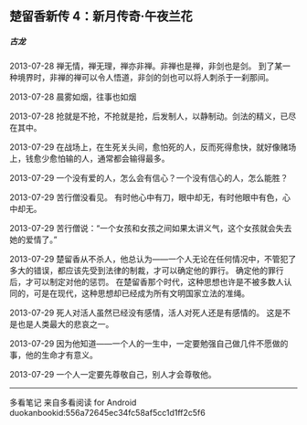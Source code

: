 ## 楚留香新传 4：新月传奇·午夜兰花
##### 古龙
 
2013-07-28
禅无情，禅无理，禅亦非禅。非禅也是禅，非剑也是剑。 到了某一种境界时，非禅的禅可以令人悟道，非剑的剑也可以将人刺杀于一刹那间。
 
2013-07-28
晨雾如烟，往事也如烟
 
2013-07-28
抢就是不抢，不抢就是抢，后发制人，以静制动。剑法的精义，已尽在其中。
 
2013-07-29
在战场上，在生死关头间，愈怕死的人，反而死得愈快，就好像赌场上，钱愈少愈怕输的人，通常都会输得最多。
 
2013-07-29
一个没有爱的人，怎么会有信心？一个没有信心的人，怎么能胜？
 
2013-07-29
苦行僧没看见。 有时他心中有刀，眼中却无，有时他眼中有色，心中却无。
 
2013-07-29
苦行僧说：“一个女孩和女孩之间如果太讲义气，这个女孩就会失去她的爱情了。”
 
2013-07-29
楚留香从不杀人，他总认为——一个人无论在任何情况中，不管犯了多大的错误，都应该先受到法律的制裁，才可以确定他的罪行。 确定他的罪行后，才可以制定对他的惩罚。 在楚留香那个时代，这种思想也许是不被多数人认同的，可是在现代，这种思想却已经成为所有文明国家立法的准绳。
 
2013-07-29
死人对活人虽然已经没有感情，活人对死人还是有感情的。 这是不是也是人类最大的悲哀之一。
 
2013-07-29
因为他知道——一个人的一生中，一定要勉强自己做几件不愿做的事，他的生命才有意义。
 
2013-07-29
一个人一定要先尊敬自己，别人才会尊敬他。
* * *
多看笔记 来自多看阅读 for Android
duokanbookid:556a72645ec34fc58af5cc1d1ff2c5f6
